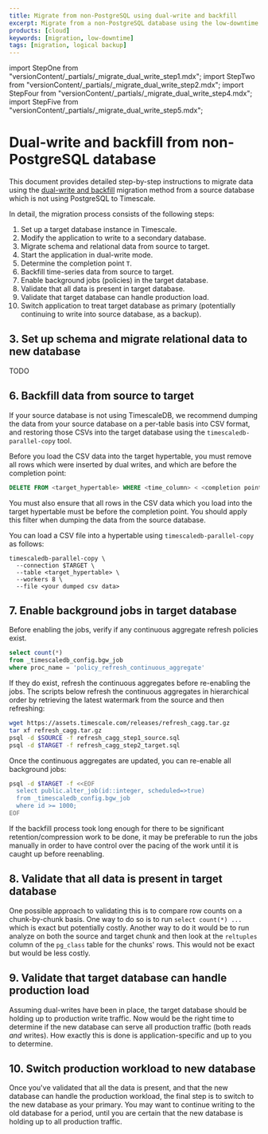 ```yaml
---
title: Migrate from non-PostgreSQL using dual-write and backfill
excerpt: Migrate from a non-PostgreSQL database using the low-downtime dual-write and backfill method
products: [cloud]
keywords: [migration, low-downtime]
tags: [migration, logical backup]
---
```


import StepOne from "versionContent/_partials/_migrate_dual_write_step1.mdx";
import StepTwo from "versionContent/_partials/_migrate_dual_write_step2.mdx";
import StepFour from "versionContent/_partials/_migrate_dual_write_step4.mdx";
import StepFive from "versionContent/_partials/_migrate_dual_write_step5.mdx";

# Dual-write and backfill from non-PostgreSQL database

This document provides detailed step-by-step instructions to migrate data using
the [dual-write and backfill][dual-write-and-backfill] migration method from a
source database which is not using PostgreSQL to Timescale.

In detail, the migration process consists of the following steps:
1. Set up a target database instance in Timescale.
1. Modify the application to write to a secondary database.
1. Migrate schema and relational data from source to target.
1. Start the application in dual-write mode.
1. Determine the completion point `T`.
1. Backfill time-series data from source to target.
1. Enable background jobs (policies) in the target database.
1. Validate that all data is present in target database.
1. Validate that target database can handle production load.
1. Switch application to treat target database as primary (potentially
   continuing to write into source database, as a backup).

<StepOne />

<StepTwo />

## 3. Set up schema and migrate relational data to new database

TODO

<StepFour />

<StepFive />

## 6. Backfill data from source to target

If your source database is not using TimescaleDB, we recommend dumping the data
from your source database on a per-table basis into CSV format, and restoring
those CSVs into the target database using the `timescaledb-parallel-copy` tool.

Before you load the CSV data into the target hypertable, you must remove all
rows which were inserted by dual writes, and which are before the completion
point:

```SQL
DELETE FROM <target_hypertable> WHERE <time_column> < <completion point time>;
```

You must also ensure that all rows in the CSV data which you load into the
target hypertable must be before the completion point. You should apply this
filter when dumping the data from the source database.

You can load a CSV file into a hypertable using `timescaledb-parallel-copy` as
follows:

```
timescaledb-parallel-copy \
  --connection $TARGET \
  --table <target_hypertable> \
  --workers 8 \
  --file <your dumped csv data>
```

## 7. Enable background jobs in target database

Before enabling the jobs, verify if any continuous aggregate refresh policies
exist.

```sql
select count(*)
from _timescaledb_config.bgw_job
where proc_name = 'policy_refresh_continuous_aggregate'
```

If they do exist, refresh the continuous aggregates before re-enabling the
jobs. The scripts below refresh the continuous aggregates in hierarchical order
by retrieving the latest watermark from the source and then refreshing:

```sh
wget https://assets.timescale.com/releases/refresh_cagg.tar.gz
tar xf refresh_cagg.tar.gz
psql -d $SOURCE -f refresh_cagg_step1_source.sql
psql -d $TARGET -f refresh_cagg_step2_target.sql
```

Once the continuous aggregates are updated, you can re-enable all background
jobs:

```bash
psql -d $TARGET -f <<EOF
  select public.alter_job(id::integer, scheduled=>true)
  from _timescaledb_config.bgw_job
  where id >= 1000;
EOF
```

<Highlight type="note">
If the backfill process took long enough for there to be significant
retention/compression work to be done, it may be preferable to run the jobs
manually in order to have control over the pacing of the work until it is
caught up before reenabling.
</Highlight>

## 8. Validate that all data is present in target database

One possible approach to validating this is to compare row counts on a
chunk-by-chunk basis. One way to do so is to run `select count(*) ...` which is
exact but potentially costly. Another way to do it would be to run analyze on
both the source and target chunk and then look at the `reltuples` column of the
`pg_class` table for the chunks' rows. This would not be exact but would be
less costly.

## 9. Validate that target database can handle production load

Assuming dual-writes have been in place, the target database should be holding
up to production write traffic. Now would be the right time to determine if the
new database can serve all production traffic (both reads _and_ writes). How
exactly this is done is application-specific and up to you to determine.

## 10. Switch production workload to new database

Once you've validated that all the data is present, and that the new database
can handle the production workload, the final step is to switch to the new
database as your primary. You may want to continue writing to the old database
for a period, until you are certain that the new database is holding up to all
production traffic.

[create-service]: /use-timescale/:currentVersion:/services/create-a-service/
[dual-write-and-backfill]: /migrate/:currentVersion:/dual-write-and-backfill/